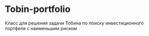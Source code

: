 # Tobin-portfolio
Класс для решения задачи Тобина по поиску инвестиционного портфеля с наименьшим риском
